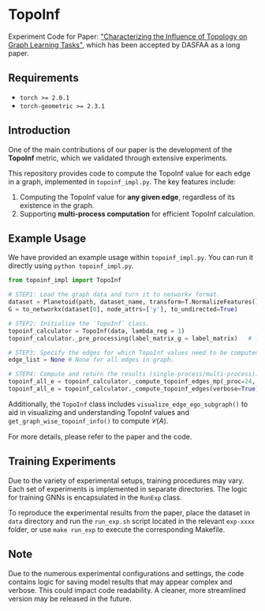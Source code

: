 # TopoInf

Experiment Code for Paper: ["Characterizing the Influence of Topology on Graph Learning Tasks"](https://arxiv.org/abs/2404.07493), which has been accepted by DASFAA as a long paper.

## Requirements
- `torch >= 2.0.1`
- `torch-geometric >= 2.3.1`

## Introduction
One of the main contributions of our paper is the development of the **TopoInf** metric, which we validated through extensive experiments.

This repository provides code to compute the TopoInf value for each edge in a graph, implemented in `topoinf_impl.py`. The key features include:
1. Computing the TopoInf value for **any given edge**, regardless of its existence in the graph.
2. Supporting **multi-process computation** for efficient TopoInf calculation.

## Example Usage
We have provided an example usage within `topoinf_impl.py`. You can run it directly using `python topoinf_impl.py`.

```python
from topoinf_impl import TopoInf

# STEP1: Load the graph data and turn it to networkx format.
dataset = Planetoid(path, dataset_name, transform=T.NormalizeFeatures())
G = to_networkx(dataset[0], node_attrs=['y'], to_undirected=True)

# STEP2: Initialize the `TopoInf` class.
topoinf_calculator = TopoInf(data, lambda_reg = 1)
topoinf_calculator._pre_processing(label_matrix_g = label_matrix)   # label_matrix can be ground truth or pseudo.

# STEP3: Specify the edges for which TopoInf values need to be computed.
edge_list = None # None for all edges in graph.

# STEP4: Compute and return the results (single-process/multi-process).
topoinf_all_e = topoinf_calculator._compute_topoinf_edges_mp(_proc=24, verbose=True)    # multi-process
topoinf_all_e = topoinf_calculator._compute_topoinf_edges(verbose=True)    # single-process
```


Additionally, the `TopoInf` class includes `visualize_edge_ego_subgraph()` to aid in visualizing and understanding TopoInf values and `get_graph_wise_topoinf_info()` to compute $\mathcal{C}(A)$.

For more details, please refer to the paper and the code.

## Training Experiments
Due to the variety of experimental setups, training procedures may vary. Each set of experiments is implemented in separate directories. The logic for training GNNs is encapsulated in the `RunExp` class. 

To reproduce the experimental results from the paper, place the dataset in `data` directory and run the `run_exp.sh` script located in the relevant `exp-xxxx` folder, or use `make run_exp` to execute the corresponding Makefile.

## Note
Due to the numerous experimental configurations and settings, the code contains logic for saving model results that may appear complex and verbose. This could impact code readability. A cleaner, more streamlined version may be released in the future.
